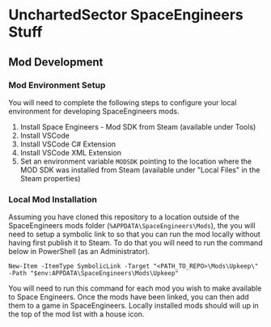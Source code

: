 # UnchartedSector SpaceEngineers Stuff

## Mod Development

### Mod Environment Setup 

You will need to complete the following steps to configure your local environment for developing SpaceEngineers mods. 

1. Install Space Engineers - Mod SDK from Steam (available under Tools)
1. Install VSCode
1. Install VSCode C# Extension
1. Install VSCode XML Extension
1. Set an environment variable `MODSDK` pointing to the location where the MOD SDK was installed from Steam (available under "Local Files" in the Steam properties)

### Local Mod Installation

Assuming you have cloned this repository to a location outside of the SpaceEngineers mods folder (`%APPDATA\SpaceEngineers\Mods`), the you will need to setup a symbolic link to so that you can run the mod locally without having first publish it to Steam. To do that you will need to run the command below in PowerShell (as an Administrator).

```
New-Item -ItemType SymbolicLink -Target "<PATH_TO_REPO>\Mods\Upkeep\" -Path "$env:APPDATA\SpaceEngineers\Mods\Upkeep"
```

You will need to run this command for each mod you wish to make available to Space Engineers. Once the mods have been linked, you can then add them to a game in SpaceEngineers. Locally installed mods should will up in the top of the mod list with a house icon.
